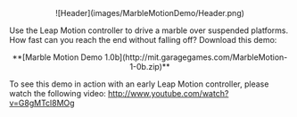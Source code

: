 <center>![Header](images/MarbleMotionDemo/Header.png)</center>

Use the Leap Motion controller to drive a marble over suspended platforms.  How fast can you reach the end without falling off?  Download this demo:

<center>**[Marble Motion Demo 1.0b](http://mit.garagegames.com/MarbleMotion-1-0b.zip)**</center>

To see this demo in action with an early Leap Motion controller, please watch the following video: <http://www.youtube.com/watch?v=G8gMTcl8MOg>
